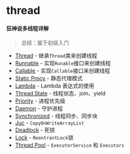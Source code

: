 # thread


#### 狂神说多线程详解
> 总结：属于初级入门
+ [Thread](/src/main/java/cn/zhanyeye/kuanshen/thread) - 继承`Thread`类来创建线程
+ [Runnable](/src/main/java/cn/zhanyeye/kuanshen/runnable) - 实现`Runable`接口来创建线程
+ [Callable](/src/main/java/cn/zhanyeye/kuanshen/callable) - 实现`Callable`接口来创建线程
+ [Static Procy](/src/main/java/cn/zhanyeye/kuanshen/staticproxy) - 静态代理模式
+ [Lambda](/src/main/java/cn/zhanyeye/kuanshen/lambda) - Lambda 表达式的使用
+ [Thread State](/src/main/java/cn/zhanyeye/kuanshen/threadstate) - 线程状态、join、yield
+ [Priority](/src/main/java/cn/zhanyeye/kuanshen/priority) - 进程优先级
+ [Daemon](/src/main/java/cn/zhanyeye/kuanshen/daemon) - 守护进程
+ [Synchronized](/src/main/java/cn/zhanyeye/kuanshen/sync) - 线程同步、同步块
+ [Juc](/src/main/java/cn/zhanyeye/kuanshen/juc) - `CopyOnWriteArrayList`
+ [Deadlock](/src/main/java/cn/zhanyeye/kuanshen/deadlock) - 死锁
+ [Lock](/src/main/java/cn/zhanyeye/kuanshen/lock) - `ReentrantLock`锁
+ [Thread Pool](/src/main/java/cn/zhanyeye/kuanshen/pool) - `ExecutorService` 和 `Executors`